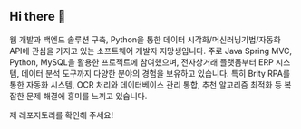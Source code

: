 ## Hi there 👋

웹 개발과 백엔드 솔루션 구축, 
Python을 통한 데이터 시각화/머신러닝기법/자동화 API에 
관심을 가지고 있는 소프트웨어 개발자 지망생입니다. 
주로 Java Spring MVC, Python, MySQL을 활용한 프로젝트에 참여했으며, 전자상거래 플랫폼부터 ERP 시스템, 데이터 분석 도구까지 다양한 분야의 경험을 보유하고 있습니다. 
특히 Brity RPA를 통한 자동화 시스템, OCR 처리와 데이터베이스 관리 통합, 추천 알고리즘 최적화 등 복잡한 문제 해결에 흥미를 느끼고 있습니다.


제 레포지토리를 확인해 주세요!

<!--
**yongwoon24/yongwoon24** is a ✨ _special_ ✨ repository because its `README.md` (this file) appears on your GitHub profile.

Here are some ideas to get you started:

- 🔭 I’m currently working on ...
- 🌱 I’m currently learning ...
- 👯 I’m looking to collaborate on ...
- 🤔 I’m looking for help with ...
- 💬 Ask me about ...
- 📫 How to reach me: ...
- 😄 Pronouns: ...
- ⚡ Fun fact: ...
-->
